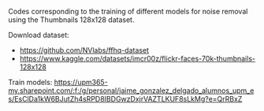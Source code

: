 Codes corresponding to the training of different models for noise removal using the Thumbnails 128x128 dataset.

Download dataset:
- https://github.com/NVlabs/ffhq-dataset
- https://www.kaggle.com/datasets/imcr00z/flickr-faces-70k-thumbnails-128x128


Train models: https://upm365-my.sharepoint.com/:f:/g/personal/jaime_gonzalez_delgado_alumnos_upm_es/EsClDa1kW6BJutZh4sRPD8IBDGwzDxjrVAZTLKUF8sLkMg?e=QrRBxZ
